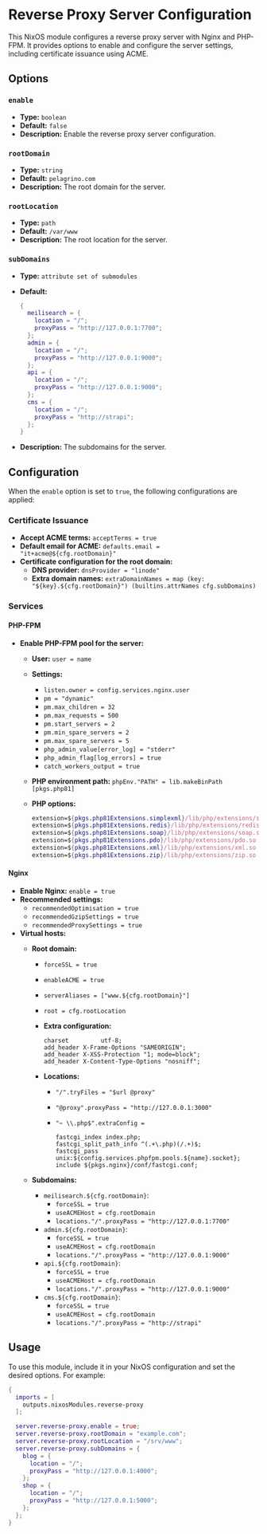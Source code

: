 # Reverse Proxy Server Configuration

This NixOS module configures a reverse proxy server with Nginx and PHP-FPM. It provides options to enable and configure the server settings, including certificate issuance using ACME.

## Options

### `enable`

- **Type:** `boolean`
- **Default:** `false`
- **Description:** Enable the reverse proxy server configuration.

### `rootDomain`

- **Type:** `string`
- **Default:** `pelagrino.com`
- **Description:** The root domain for the server.

### `rootLocation`

- **Type:** `path`
- **Default:** `/var/www`
- **Description:** The root location for the server.

### `subDomains`

- **Type:** `attribute set of submodules`
- **Default:**

  ```nix
  {
    meilisearch = { 
      location = "/";
      proxyPass = "http://127.0.0.1:7700";
    };
    admin = {
      location = "/";
      proxyPass = "http://127.0.0.1:9000";
    };
    api = {
      location = "/";
      proxyPass = "http://127.0.0.1:9000";
    };
    cms = {
      location = "/";
      proxyPass = "http://strapi";
    };
  }
  ```

- **Description:** The subdomains for the server.

## Configuration

When the `enable` option is set to `true`, the following configurations are applied:

### Certificate Issuance

- **Accept ACME terms:** `acceptTerms = true`
- **Default email for ACME:** `defaults.email = "it+acme@${cfg.rootDomain}"`
- **Certificate configuration for the root domain:**
  - **DNS provider:** `dnsProvider = "linode"`
  - **Extra domain names:** `extraDomainNames = map (key: "${key}.${cfg.rootDomain}") (builtins.attrNames cfg.subDomains)`

### Services

#### PHP-FPM

- **Enable PHP-FPM pool for the server:**
  - **User:** `user = name`
  - **Settings:**
    - `listen.owner = config.services.nginx.user`
    - `pm = "dynamic"`
    - `pm.max_children = 32`
    - `pm.max_requests = 500`
    - `pm.start_servers = 2`
    - `pm.min_spare_servers = 2`
    - `pm.max_spare_servers = 5`
    - `php_admin_value[error_log] = "stderr"`
    - `php_admin_flag[log_errors] = true`
    - `catch_workers_output = true`
  - **PHP environment path:** `phpEnv."PATH" = lib.makeBinPath [pkgs.php81]`
  - **PHP options:**

    ```nix
    extension=${pkgs.php81Extensions.simplexml}/lib/php/extensions/simplexml.so
    extension=${pkgs.php81Extensions.redis}/lib/php/extensions/redis.so
    extension=${pkgs.php81Extensions.soap}/lib/php/extensions/soap.so
    extension=${pkgs.php81Extensions.pdo}/lib/php/extensions/pdo.so
    extension=${pkgs.php81Extensions.xml}/lib/php/extensions/xml.so
    extension=${pkgs.php81Extensions.zip}/lib/php/extensions/zip.so
    ```

#### Nginx

- **Enable Nginx:** `enable = true`
- **Recommended settings:**
  - `recommendedOptimisation = true`
  - `recommendedGzipSettings = true`
  - `recommendedProxySettings = true`
- **Virtual hosts:**
  - **Root domain:**
    - `forceSSL = true`
    - `enableACME = true`
    - `serverAliases = ["www.${cfg.rootDomain}"]`
    - `root = cfg.rootLocation`
    - **Extra configuration:**

      ```nginx
      charset         utf-8;
      add_header X-Frame-Options "SAMEORIGIN";
      add_header X-XSS-Protection "1; mode=block";
      add_header X-Content-Type-Options "nosniff";
      ```

    - **Locations:**
      - `"/".tryFiles = "$url @proxy"`
      - `"@proxy".proxyPass = "http://127.0.0.1:3000"`
      - `"~ \\.php$".extraConfig =`

        ```nginx
        fastcgi_index index.php;
        fastcgi_split_path_info ^(.+\.php)(/.+)$;
        fastcgi_pass unix:${config.services.phpfpm.pools.${name}.socket};
        include ${pkgs.nginx}/conf/fastcgi.conf;
        ```

  - **Subdomains:**
    - `meilisearch.${cfg.rootDomain}`:
      - `forceSSL = true`
      - `useACMEHost = cfg.rootDomain`
      - `locations."/".proxyPass = "http://127.0.0.1:7700"`
    - `admin.${cfg.rootDomain}`:
      - `forceSSL = true`
      - `useACMEHost = cfg.rootDomain`
      - `locations."/".proxyPass = "http://127.0.0.1:9000"`
    - `api.${cfg.rootDomain}`:
      - `forceSSL = true`
      - `useACMEHost = cfg.rootDomain`
      - `locations."/".proxyPass = "http://127.0.0.1:9000"`
    - `cms.${cfg.rootDomain}`:
      - `forceSSL = true`
      - `useACMEHost = cfg.rootDomain`
      - `locations."/".proxyPass = "http://strapi"`

## Usage

To use this module, include it in your NixOS configuration and set the desired options. For example:

```nix
{
  imports = [
    outputs.nixosModules.reverse-proxy
  ];

  server.reverse-proxy.enable = true;
  server.reverse-proxy.rootDomain = "example.com";
  server.reverse-proxy.rootLocation = "/srv/www";
  server.reverse-proxy.subDomains = {
    blog = {
      location = "/";
      proxyPass = "http://127.0.0.1:4000";
    };
    shop = {
      location = "/";
      proxyPass = "http://127.0.0.1:5000";
    };
  };
}
```
